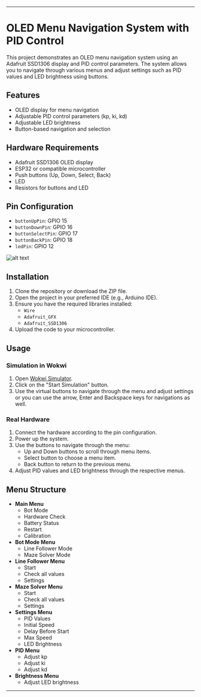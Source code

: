 

---

# OLED Menu Navigation System with PID Control

This project demonstrates an OLED menu navigation system using an Adafruit SSD1306 display and PID control parameters. The system allows you to navigate through various menus and adjust settings such as PID values and LED brightness using buttons.

## Features

- OLED display for menu navigation
- Adjustable PID control parameters (kp, ki, kd)
- Adjustable LED brightness
- Button-based navigation and selection

## Hardware Requirements

- Adafruit SSD1306 OLED display
- ESP32 or compatible microcontroller
- Push buttons (Up, Down, Select, Back)
- LED
- Resistors for buttons and LED

## Pin Configuration

- `buttonUpPin`: GPIO 15
- `buttonDownPin`: GPIO 16
- `buttonSelectPin`: GPIO 17
- `buttonBackPin`: GPIO 18
- `ledPin`: GPIO 12

![alt text]([http://url/to/img.png](https://github.com/4maan4hmed/OLED-Menu-Navigation/blob/main/Menu_System/Screenshot%202025-02-21%20102015.png))
## Installation

1. Clone the repository or download the ZIP file.
2. Open the project in your preferred IDE (e.g., Arduino IDE).
3. Ensure you have the required libraries installed:
    - `Wire`
    - `Adafruit_GFX`
    - `Adafruit_SSD1306`
4. Upload the code to your microcontroller.

## Usage

### Simulation in Wokwi

1. Open [Wokwi Simulator](https://wokwi.com/projects/402098435518944257).
2. Click on the "Start Simulation" button.
3. Use the virtual buttons to navigate through the menu and adjust settings or you can use the arrow, Enter and Backspace keys for navigations as well.

### Real Hardware

1. Connect the hardware according to the pin configuration.
2. Power up the system.
3. Use the buttons to navigate through the menu:
    - Up and Down buttons to scroll through menu items.
    - Select button to choose a menu item.
    - Back button to return to the previous menu.
4. Adjust PID values and LED brightness through the respective menus.

## Menu Structure

- **Main Menu**
  - Bot Mode
  - Hardware Check
  - Battery Status
  - Restart
  - Calibration
- **Bot Mode Menu**
  - Line Follower Mode
  - Maze Solver Mode
- **Line Follower Menu**
  - Start
  - Check all values
  - Settings
- **Maze Solver Menu**
  - Start
  - Check all values
  - Settings
- **Settings Menu**
  - PID Values
  - Initial Speed
  - Delay Before Start
  - Max Speed
  - LED Brightness
- **PID Menu**
  - Adjust kp
  - Adjust ki
  - Adjust kd
- **Brightness Menu**
  - Adjust LED brightness

---
